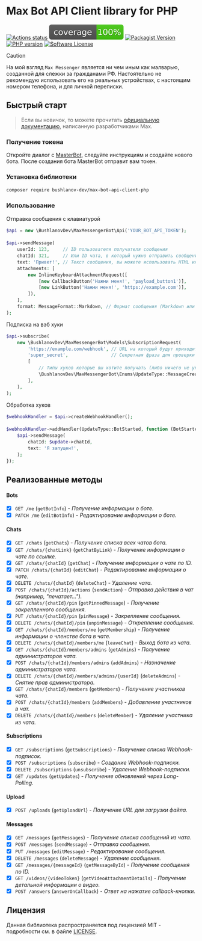 # Max Bot API Client library for PHP

[![Actions status](https://github.com/BushlanovDev/max-bot-api-client-php/actions/workflows/ci.yml/badge.svg?style=flat-square)](https://github.com/BushlanovDev/max-bot-api-client-php/actions)
[![Coverage](https://raw.githubusercontent.com/BushlanovDev/max-bot-api-client-php/refs/heads/master/badge-coverage.svg?v=1)](https://github.com/BushlanovDev/max-bot-api-client-php/actions)
[![Packagist Version](https://img.shields.io/packagist/v/bushlanov-dev/max-bot-api-client-php.svg?style=flat-square)](https://packagist.org/packages/bushlanov-dev/max-bot-api-client-php)
[![PHP version](https://img.shields.io/badge/php-%3E%3D%208.3-8892BF.svg?style=flat-square)](https://github.com/BushlanovDev/max-bot-api-client-php)
[![Software License](https://img.shields.io/badge/license-MIT-brightgreen.svg?style=flat-square)](LICENSE)

> [!CAUTION]  
> На мой взгляд `Max Messenger` является ни чем иным как малварью, созданной для слежки за гражданами РФ. Настоятельно
> не рекомендую использовать его на реальных устройствах, с настоящим номером телефона, и для личной переписки.

## Быстрый старт

> Если вы новичок, то можете прочитать [официальную документацию](https://dev.max.ru/), написанную разработчиками Max.

### Получение токена

Откройте диалог с [MasterBot](https://max.ru/MasterBot), следуйте инструкциям и создайте нового бота. После создания
бота MasterBot отправит вам токен.

### Установка библиотеки

```bash
composer require bushlanov-dev/max-bot-api-client-php
```

### Использование

Отправка сообщения с клавиатурой

```php
$api = new \BushlanovDev\MaxMessengerBot\Api('YOUR_BOT_API_TOKEN');

$api->sendMessage(
    userId: 123,     // ID пользователя получателя сообщения
    chatId: 321,     // Или ID чата, в который нужно отправить сообщение
    text: 'Привет!', // Текст сообщения, вы можете использовать HTML или Markdown
    attachments: [
        new InlineKeyboardAttachmentRequest([
            [new CallbackButton('Нажми меня!', 'payload_button1')],
            [new LinkButton('Нажми меня!', 'https://example.com')],
        ]),
    ],
    format: MessageFormat::Markdown, // Формат сообщения (Markdown или HTML)
);
```

Подписка на вэб хуки

```php
$api->subscribe(
    new \BushlanovDev\MaxMessengerBot\Models\SubscriptionRequest(
        'https://example.com/webhook', // URL на который будут приходить хуки
        'super_secret',                // Секретная фраза для проверки хуков
        [
            // Типы хуков которые вы хотите получать (либо ничего не указывать, чтобы получать все)
            \BushlanovDev\MaxMessengerBot\Enums\UpdateType::MessageCreated,
        ],
    ),
);
```

Обработка хуков

```php
$webhookHandler = $api->createWebhookHandler();

$webhookHandler->addHandler(UpdateType::BotStarted, function (BotStartedUpdate $update, Api $api) {
    $api->sendMessage(
        chatId: $update->chatId,
        text: 'Я запущен!',
    );
});
```

## Реализованные методы

#### Bots

- [x] `GET /me` (`getBotInfo`) - *Получение информации о боте.*
- [x] `PATCH /me` (`editBotInfo`) - *Редактирование информации о боте.*

#### Chats

- [x] `GET /chats` (`getChats`) - *Получение списка всех чатов бота.*
- [x] `GET /chats/{chatLink}` (`getChatByLink`) - *Получение информации о чате по ссылке.*
- [x] `GET /chats/{chatId}` (`getChat`) - *Получение информации о чате по ID.*
- [x] `PATCH /chats/{chatId}` (`editChat`) - *Редактирование информации о чате.*
- [x] `DELETE /chats/{chatId}` (`deleteChat`) - *Удаление чата.*
- [x] `POST /chats/{chatId}/actions` (`sendAction`) - *Отправка действия в чат (например, "печатает...").*
- [x] `GET /chats/{chatId}/pin` (`getPinnedMessage`) - *Получение закрепленного сообщения.*
- [x] `PUT /chats/{chatId}/pin` (`pinMessage`) - *Закрепление сообщения.*
- [x] `DELETE /chats/{chatId}/pin` (`unpinMessage`) - *Открепление сообщения.*
- [x] `GET /chats/{chatId}/members/me` (`getMembership`) - *Получение информации о членстве бота в чате.*
- [x] `DELETE /chats/{chatId}/members/me` (`leaveChat`) - *Выход бота из чата.*
- [x] `GET /chats/{chatId}/members/admins` (`getAdmins`) - *Получение администраторов чата.*
- [x] `POST /chats/{chatId}/members/admins` (`addAdmins`) - *Назначение администраторов чата.*
- [x] `DELETE /chats/{chatId}/members/admins/{userId}` (`deleteAdmins`) - *Снятие прав администратора.*
- [x] `GET /chats/{chatId}/members` (`getMembers`) - *Получение участников чата.*
- [x] `POST /chats/{chatId}/members` (`addMembers`) - *Добавление участников в чат.*
- [x] `DELETE /chats/{chatId}/members` (`deleteMember`) - *Удаление участника из чата.*

#### Subscriptions

- [x] `GET /subscriptions` (`getSubscriptions`) - *Получение списка Webhook-подписок.*
- [x] `POST /subscriptions` (`subscribe`) - *Создание Webhook-подписки.*
- [x] `DELETE /subscriptions` (`unsubscribe`) - *Удаление Webhook-подписки.*
- [x] `GET /updates` (`getUpdates`) - *Получение обновлений через Long-Polling.*

#### Upload

- [x] `POST /uploads` (`getUploadUrl`) - *Получение URL для загрузки файла.*

#### Messages

- [x] `GET /messages` (`getMessages`) - *Получение списка сообщений из чата.*
- [x] `POST /messages` (`sendMessage`) - *Отправка сообщения.*
- [x] `PUT /messages` (`editMessage`) - *Редактирование сообщения.*
- [x] `DELETE /messages` (`deleteMessage`) - *Удаление сообщения.*
- [x] `GET /messages/{messageId}` (`getMessageById`) - *Получение сообщения по ID.*
- [x] `GET /videos/{videoToken}` (`getVideoAttachmentDetails`) - *Получение детальной информации о видео.*
- [x] `POST /answers` (`answerOnCallback`) - *Ответ на нажатие callback-кнопки.*

## Лицензия

Данная библиотека распространяется под лицензией MIT - подробности см. в файле [LICENSE](LICENSE).
